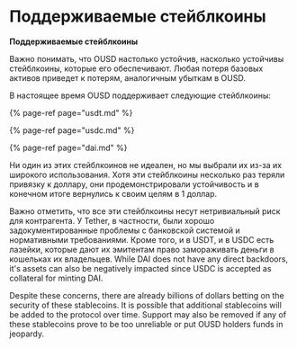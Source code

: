 # Поддерживаемые стейблкоины

**Поддерживаемые стейблкоины**

Важно понимать, что OUSD настолько устойчив, насколько устойчивы стейблкоины, которые его обеспечивают. Любая потеря базовых активов приведет к потерям, аналогичным убыткам в OUSD.

В настоящее время OUSD поддерживает следующие стейблкоины:

{% page-ref page="usdt.md" %}

{% page-ref page="usdc.md" %}

{% page-ref page="dai.md" %}

Ни один из этих стейблкоинов не идеален, но мы выбрали их из-за их широкого использования. Хотя эти стейблкоины несколько раз теряли привязку к доллару, они продемонстрировали устойчивость и в конечном итоге вернулись к своим целям в 1 доллар.

Важно отметить, что все эти стейблкоины несут нетривиальный риск для контрагента. У Tether, в частности, были хорошо задокументированные проблемы с банковской системой и нормативными требованиями. Кроме того, и в USDT, и в USDC есть лазейки, которые дают их эмитентам право замораживать деньги в кошельках их владельцев. While DAI does not have any direct backdoors, it's assets can also be negatively impacted since USDC is accepted as collateral for minting DAI.

Despite these concerns, there are already billions of dollars betting on the security of these stablecoins. It is possible that additional stablecoins will be added to the protocol over time. Support may also be removed if any of these stablecoins prove to be too unreliable or put OUSD holders funds in jeopardy. 

